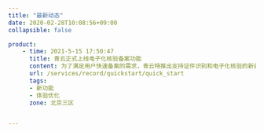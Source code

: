 ```yaml
---
title: "最新动态"
date: 2020-02-28T10:08:56+09:00
collapsible: false

product:
    - time: 2021-5-15 17:50:47
      title: 青云正式上线电子化核验备案功能
      content: 为了满足用户快速备案的需求，青云特推出支持证件识别和电子化核验的新备案功能。
      url: /services/record/quickstart/quick_start
      tags:
      - 新功能
      - 体验优化
      zone: 北京三区


---
```


<!-- 设置上述参数可生成产品动态页  -->
